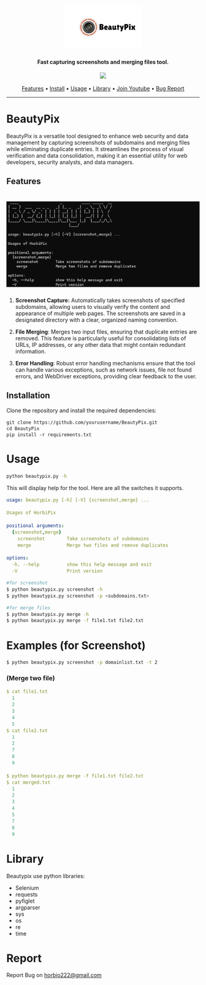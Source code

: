 <h1 align="center">
  <img src="static/BeautyPix-logo.png" alt="Beautypix" width="200px">
  <br>
</h1>

<h4 align="center">Fast capturing screenshots and merging files tool.</h4>
<p align="center">
  <a href="https://www.youtube.com/channel/UCBiIg0P8onz7EZgXNhjpR4A" ><img src = "https://img.shields.io/badge/Join-Youtube-blue"></a>
</p>

<p align="center">
  <a href="#features">Features</a> •
  <a href="#installation">Install</a> •
  <a href="#Usage">Usage</a> •
  <a href="#Library ">Library</a> •
  <a href="https://www.youtube.com/channel/UCBiIg0P8onz7EZgXNhjpR4A">Join Youtube</a> •
  <a href="#Report">Bug Report </a> 
</p>

---




# BeautyPix
BeautyPix is a versatile tool designed to enhance web security and data management by capturing screenshots of subdomains and merging files while eliminating duplicate entries. It streamlines the process of visual verification and data consolidation, making it an essential utility for web developers, security analysts, and data managers.

## Features
<h1 align="left">
  <img src="static/Beautypix-run.png" alt="Beautypix" width="700px"></a>
  <br>
</h1>

1. **Screenshot Capture:**
Automatically takes screenshots of specified subdomains, allowing users to visually verify the content and appearance of multiple web pages. The screenshots are saved in a designated directory with a clear, organized naming convention.

2. **File Merging**: 
Merges two input files, ensuring that duplicate entries are removed. This feature is particularly useful for consolidating lists of URLs, IP addresses, or any other data that might contain redundant information.

3. **Error Handling**: 
Robust error handling mechanisms ensure that the tool can handle various exceptions, such as network issues, file not found errors, and WebDriver exceptions, providing clear feedback to the user.

## Installation
Clone the repository and install the required dependencies:
```
git clone https://github.com/yourusername/BeautyPix.git
cd BeautyPix
pip install -r requirements.txt

```
# Usage
```sh
python beautypix.py -h

```

This will display help for the tool. Here are all the switches it supports.

```yaml
usage: beautypix.py [-h] [-V] {screenshot,merge} ...

Usages of HorbiPix

positional arguments:
  {screenshot,merge}
    screenshot        Take screenshots of subdomains
    merge             Merge two files and remove duplicates

options:
  -h, --help          show this help message and exit
  -V                  Print version
```

```sh
#for screenshot
$ python beautypix.py screenshot -h
$ python beautypix.py screenshot -p <subdomains.txt> 
```
```sh
#for merge files
$ python beautypix.py merge -h
$ python beautypix.py merge -f file1.txt file2.txt
```
# Examples (for Screenshot)
```sh
$ python beautypix.py screenshot -p domainlist.txt -t 2
```
### (Merge two file)
```yaml
$ cat file1.txt
  1
  2
  3
  4
  5
$ cat file2.txt
  1
  2
  7
  8
  9

$ python beautypix.py merge -f file1.txt file2.txt
$ cat merged.txt
  1
  2
  3
  4
  5
  7
  8
  9
```
# Library 
Beautypix use python libraries:
- Selenium
- requests
- pyfiglet
- argparser
- sys
- os
- re
- time

# Report
Report Bug on horbio222@gmail.com
